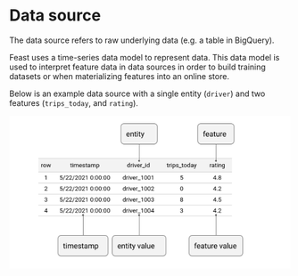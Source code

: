 # Data source

The data source refers to raw underlying data \(e.g. a table in BigQuery\).

Feast uses a time-series data model to represent data. This data model is used to interpret feature data in data sources in order to build training datasets or when materializing features into an online store.

Below is an example data source with a single entity \(`driver`\) and two features \(`trips_today`, and `rating`\).

![Ride-hailing data source](../../../.gitbook/assets/image%20%2816%29.png)

